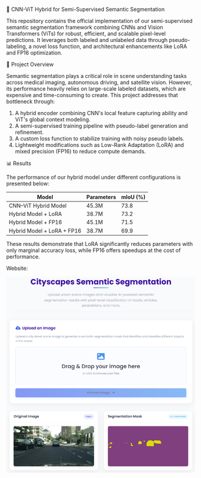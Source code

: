 🧠 CNN-ViT Hybrid for Semi-Supervised Semantic Segmentation

This repository contains the official implementation of our semi-supervised semantic segmentation framework combining CNNs and Vision Transformers (ViTs) for robust, efficient, and scalable pixel-level predictions. It leverages both labeled and unlabeled data through pseudo-labeling, a novel loss function, and architectural enhancements like LoRA and FP16 optimization.

🚀 Project Overview

Semantic segmentation plays a critical role in scene understanding tasks across medical imaging, autonomous driving, and satellite vision. However, its performance heavily relies on large-scale labeled datasets, which are expensive and time-consuming to create. This project addresses that bottleneck through:

1) A hybrid encoder combining CNN's local feature capturing ability and ViT's global context modeling.
2) A semi-supervised training pipeline with pseudo-label generation and refinement.
3) A custom loss function to stabilize training with noisy pseudo labels.
4) Lightweight modifications such as Low-Rank Adaptation (LoRA) and mixed precision (FP16) to reduce compute demands.

📊 Results

The performance of our hybrid model under different configurations is presented below:

| Model                      | Parameters | mIoU (%) |
| -------------------------- | ---------- | -------- |
| CNN–ViT Hybrid Model       | 45.3M      | 73.8     |
| Hybrid Model + LoRA        | 38.7M      | 73.2     |
| Hybrid Model + FP16        | 45.1M      | 71.5     |
| Hybrid Model + LoRA + FP16 | 38.7M      | 69.9     |


These results demonstrate that LoRA significantly reduces parameters with only marginal accuracy loss, while FP16 offers speedups at the cost of performance.

Website:

![alt text](website.png)
